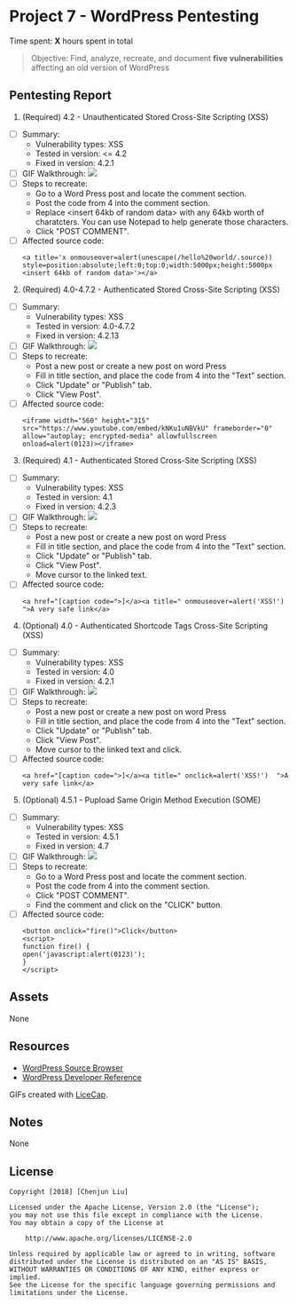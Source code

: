 # Project 7 - WordPress Pentesting

Time spent: **X** hours spent in total

> Objective: Find, analyze, recreate, and document **five vulnerabilities** affecting an old version of WordPress

## Pentesting Report

1. (Required) 4.2 - Unauthenticated Stored Cross-Site Scripting (XSS)
  - [ ] Summary: 
    - Vulnerability types: XSS
    - Tested in version: <= 4.2
    - Fixed in version: 4.2.1
  - [ ] GIF Walkthrough: ![](https://i.imgur.com/7zN9982.gif)
  - [ ] Steps to recreate: 
    - Go to a Word Press post and locate the comment section.
    - Post the code from 4 into the comment section.
    - Replace <insert 64kb of random data> with any 64kb worth of charatcters. You can use Notepad to help generate those characters.
    - Click "POST COMMENT".
  - [ ] Affected source code:
    ```
    <a title='x onmouseover=alert(unescape(/hello%20world/.source)) style=position:absolute;left:0;top:0;width:5000px;height:5000px  <insert 64kb of random data>'></a>
    ```
2. (Required) 4.0-4.7.2 - Authenticated Stored Cross-Site Scripting (XSS)
  - [ ] Summary: 
    - Vulnerability types: XSS
    - Tested in version: 4.0-4.7.2
    - Fixed in version: 4.2.13
  - [ ] GIF Walkthrough: ![](https://i.imgur.com/6nlr080.gif)
  - [ ] Steps to recreate: 
    - Post a new post or create a new post on word Press
    - Fill in title section, and place the code from 4 into the "Text" section.
    - Click "Update" or "Publish" tab.
    - Click "View Post".
  - [ ] Affected source code:
    ```
    <iframe width="560" height="315" src="https://www.youtube.com/embed/kNKu1uNBVkU" frameborder="0" allow="autoplay; encrypted-media" allowfullscreen onload=alert(0123)></iframe>
    ```
3. (Required) 4.1 - Authenticated Stored Cross-Site Scripting (XSS)
  - [ ] Summary: 
    - Vulnerability types: XSS
    - Tested in version: 4.1
    - Fixed in version: 4.2.3
  - [ ] GIF Walkthrough: ![](https://i.imgur.com/u9MgHuF.gif)
  - [ ] Steps to recreate:
    - Post a new post or create a new post on word Press
    - Fill in title section, and place the code from 4 into the "Text" section.
    - Click "Update" or "Publish" tab.
    - Click "View Post".
    - Move cursor to the linked text.
  - [ ] Affected source code:
    ```
    <a href="[caption code=">]</a><a title=" onmouseover=alert('XSS!')  ">A very safe link</a>
    ```
4. (Optional) 4.0 - Authenticated Shortcode Tags Cross-Site Scripting (XSS)
  - [ ] Summary: 
    - Vulnerability types: XSS
    - Tested in version: 4.0
    - Fixed in version: 4.2.1
  - [ ] GIF Walkthrough: ![](https://i.imgur.com/wSmthE1.gif)
  - [ ] Steps to recreate: 
    - Post a new post or create a new post on word Press
    - Fill in title section, and place the code from 4 into the "Text" section.
    - Click "Update" or "Publish" tab.
    - Click "View Post".
    - Move cursor to the linked text and click.
  - [ ] Affected source code:
    ```
    <a href="[caption code=">]</a><a title=" onclick=alert('XSS!')  ">A very safe link</a>
    ```
5. (Optional) 4.5.1 - Pupload Same Origin Method Execution (SOME)
  - [ ] Summary: 
    - Vulnerability types: XSS
    - Tested in version: 4.5.1
    - Fixed in version: 4.7
  - [ ] GIF Walkthrough: ![](https://i.imgur.com/DhYxTEY.gif)
  - [ ] Steps to recreate:
    - Go to a Word Press post and locate the comment section.
    - Post the code from 4 into the comment section.
    - Click "POST COMMENT".
    - Find the comment and click on the "CLICK" button.
  - [ ] Affected source code:
    ```
    <button onclick="fire()">Click</button>
    <script>
    function fire() {
    open('javascript:alert(0123)');
    }
    </script>
    ```

## Assets

None

## Resources

- [WordPress Source Browser](https://core.trac.wordpress.org/browser/)
- [WordPress Developer Reference](https://developer.wordpress.org/reference/)

GIFs created with [LiceCap](http://www.cockos.com/licecap/).

## Notes

None

## License

    Copyright [2018] [Chenjun Liu]

    Licensed under the Apache License, Version 2.0 (the "License");
    you may not use this file except in compliance with the License.
    You may obtain a copy of the License at

        http://www.apache.org/licenses/LICENSE-2.0

    Unless required by applicable law or agreed to in writing, software
    distributed under the License is distributed on an "AS IS" BASIS,
    WITHOUT WARRANTIES OR CONDITIONS OF ANY KIND, either express or implied.
    See the License for the specific language governing permissions and
    limitations under the License.
